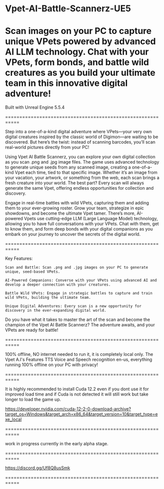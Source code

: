 # Vpet-AI-Battle-Scannerz-UE5

# Scan images on your PC to capture unique VPets powered by advanced AI LLM technology. Chat with your VPets, form bonds, and battle wild creatures as you build your ultimate team in this innovative digital adventure!

Built with Unreal Engine 5.5.4

===========================================================

Step into a one-of-a-kind digital adventure where VPets—your very own digital creatures inspired by the classic world of Digimon—are waiting to be discovered. But here’s the twist: instead of scanning barcodes, you’ll scan real-world pictures directly from your PC!

Using Vpet AI Battle Scannerz, you can explore your own digital collection as you scan .png and .jpg image files. The game uses advanced technology to generate unique seeds from any scanned image, creating a one-of-a-kind Vpet each time, tied to that specific image. Whether it’s an image from your vacation, your artwork, or something from the web, each scan brings a fresh creature into your world. The best part? Every scan will always generate the same Vpet, offering endless opportunities for collection and discovery.

Engage in real-time battles with wild VPets, capturing them and adding them to your ever-growing roster. Grow your team, strategize in epic showdowns, and become the ultimate Vpet tamer. 
There’s more, AI-powered Vpets use cutting-edge LLM (Large Language Model) technology, allowing you to have full conversations with your VPets. Chat with them, get to know them, and form deep bonds with your digital companions as you embark on your journey to uncover the secrets of the digital world.

===========================================================

Key Features:

    Scan and Battle: Scan .png and .jpg images on your PC to generate unique, seed-based VPets.
    
    AI-Powered Companions: Converse with your VPets using advanced AI and develop a deeper connection with your creatures.
    
    Battle Wild VPets: Engage in strategic battles to capture and train wild VPets, building the ultimate team.
    
    Unique Digital Adventures: Every scan is a new opportunity for discovery in the ever-expanding digital world.

Do you have what it takes to master the art of the scan and become the champion of the Vpet AI Battle Scannerz? The adventure awaits, and your VPets are ready for battle!

===========================================================

100% offline, NO internet needed to run it, it is completely local only. The Vpet A.I's Features TTS Voice and Speech recognition en-us, everything running 100% offline on your PC with privacy!

===========================================================

It is highly recommended to install Cuda 12.2 even if you dont use it for improved load time and if Cuda is not detected it will still work but take longer to load the game up.

https://developer.nvidia.com/cuda-12-2-0-download-archive?target_os=Windows&target_arch=x86_64&target_version=10&target_type=exe_local

===========================================================

work in progress currently in the early alpha stage.

===========================================================

https://discord.gg/Uf8Q8usSmk

===========================================================
